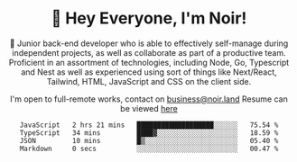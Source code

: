 <div align="center">

<h1 align="center">👋 Hey Everyone, I'm Noir! </h1>
  
<p>
  
 🎉 Junior back-end developer who is able to effectively self-manage during independent projects, as well as collaborate as part of a productive team. Proficient in an assortment of technologies, including Node, Go, Typescript and Nest as well as experienced using sort of things like Next/React, Tailwind, HTML, JavaScript and CSS on the client side.

</p>
   
<p align="center">

  I'm open to full-remote works, contact on [business@noir.land](mailto:business@noir.land) 
  Resume can be viewed [here](https://cdn.noir.land/resume)
 </p>
   

  
<!--START_SECTION:waka-->

```text
JavaScript   2 hrs 21 mins   ███████████████████░░░░░░   75.54 %
TypeScript   34 mins         ████▓░░░░░░░░░░░░░░░░░░░░   18.59 %
JSON         10 mins         █▒░░░░░░░░░░░░░░░░░░░░░░░   05.40 %
Markdown     0 secs          ░░░░░░░░░░░░░░░░░░░░░░░░░   00.47 %
```

<!--END_SECTION:waka-->
